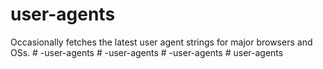 # user-agents

Occasionally fetches the latest user agent strings for major browsers and OSs.
#   - u s e r - a g e n t s  
 #   - u s e r - a g e n t s  
 #   - u s e r - a g e n t s  
 #   u s e r - a g e n t s  
 